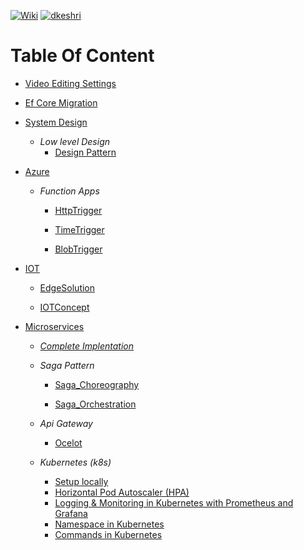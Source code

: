 [![Wiki](https://img.shields.io/badge/Study-Wiki-blue?logo=wikipedia)](https://github.com/dkeshri/Study/wiki)
[![dkeshri](https://img.shields.io/badge/dkeshri-yellow?logo=github)](https://github.com/dkeshri/Study)

# Table Of Content
* [Video Editing Settings](./VideoEditing/README.md)
* [Ef Core Migration](./Backend/README.md)
* [System Design](./Backend/dotnet/dkeshri/SystemDesign/)
    
    * *Low level Design*
        * [Design Pattern](./Backend/dotnet/dkeshri/SystemDesign/Dkeshri.SystemDesign.LowLevel/)

* [Azure](./Backend/dotnet/Azure/)   
    
    * *Function Apps*
    
        * [HttpTrigger](./Backend/dotnet/Azure/Dkeshri.AzureFunctions/Functions/HttpTriggerFunction.cs)

        * [TimeTrigger](./Backend/dotnet/Azure/Dkeshri.AzureFunctions/Functions/TimeTriggerFunction.cs)

        * [BlobTrigger](./Backend/dotnet/Azure/Dkeshri.AzureFunctions/Functions/BlobTriggerFunction.cs)

* [IOT](./Backend/dotnet/IOT/)

    * [EdgeSolution](./Backend/dotnet/IOT/EdgeSolution/)

    * [IOTConcept](./Backend/dotnet/IOT/IOTConcept)

* [Microservices](./Backend/dotnet/Microservices/)

    * [*Complete Implentation*](./Backend/dotnet/Microservices/MergeAllConcept/)

    * *Saga Pattern*
    
        * [Saga_Choreography](./Backend/dotnet/Microservices/SagaPattern/Saga_Choreography/)

        * [Saga_Orchestration](./Backend/dotnet/Microservices/SagaPattern/Saga_Orchestration/)

    * *Api Gateway*

        * [Ocelot](./Backend/dotnet/Microservices/ApiGateway/Ocelot/)

    * *Kubernetes (k8s)*

        * [Setup locally](./Backend/dotnet/Microservices/MergeAllConcept/k8s/)
        * [Horizontal Pod Autoscaler (HPA)](./Backend/dotnet/Microservices/MergeAllConcept/k8s/hpa/README.md)
        * [Logging & Monitoring in Kubernetes with Prometheus and Grafana](./Backend/dotnet/Microservices/MergeAllConcept/k8s/monitoring/README.md)
        * [Namespace in Kubernetes](./Backend/dotnet/Microservices/MergeAllConcept/k8s/namespace/README.md)
        * [Commands in Kubernetes](./Backend/dotnet/Microservices/MergeAllConcept/k8s/commands/README.md)


